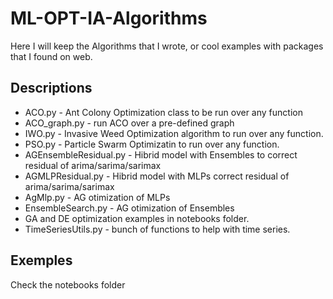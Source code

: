 # ML-OPT-IA-Algorithms

Here I will keep the Algorithms that I wrote, or cool examples with packages that I found on web.

## Descriptions

* ACO.py - Ant Colony Optimization class to be run over any function
* ACO_graph.py - run ACO over a pre-defined graph
* IWO.py - Invasive Weed Optimization algorithm to run over any function.
* PSO.py - Particle Swarm Optimizatin to run over any function.
* AGEnsembleResidual.py - Hibrid model with Ensembles to correct residual of arima/sarima/sarimax
* AGMLPResidual.py - Hibrid model with MLPs correct residual of arima/sarima/sarimax
* AgMlp.py - AG otimization of MLPs
* EnsembleSearch.py - AG otimization of Ensembles
* GA and DE optimization examples in notebooks folder.
* TimeSeriesUtils.py - bunch of functions to help with time series.

## Exemples

Check the notebooks folder
